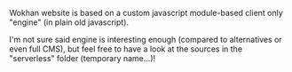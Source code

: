 Wokhan website is based on a custom javascript module-based client only "engine" (in plain old javascript).

I'm not sure said engine is interesting enough (compared to alternatives or even full CMS), but feel free to have a look at the sources in the "serverless" folder (temporary name...)!
